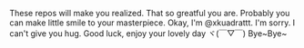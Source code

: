These repos will make you realized. That so greatful you are.
Probably you can make little smile to your masterpiece.
Okay, I'm @xkuadrattt.
I'm sorry. I can't give you hug.
Good luck, enjoy your lovely day ヾ(￣▽￣) Bye~Bye~




<!---
xkuadrattt/xkuadrattt is a ✨ special ✨ repository because its `README.md` (this file) appears on your GitHub profile.
You can click the Preview link to take a look at your changes.
--->
